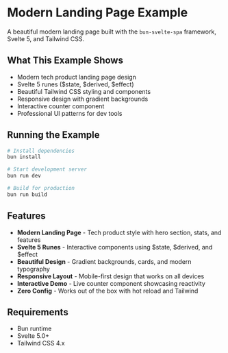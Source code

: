 # Modern Landing Page Example

A beautiful modern landing page built with the `bun-svelte-spa` framework, Svelte 5, and Tailwind CSS.

## What This Example Shows

- Modern tech product landing page design
- Svelte 5 runes ($state, $derived, $effect)
- Beautiful Tailwind CSS styling and components
- Responsive design with gradient backgrounds
- Interactive counter component
- Professional UI patterns for dev tools

## Running the Example

```bash
# Install dependencies
bun install

# Start development server
bun run dev

# Build for production
bun run build
```

## Features

- **Modern Landing Page** - Tech product style with hero section, stats, and features
- **Svelte 5 Runes** - Interactive components using $state, $derived, and $effect
- **Beautiful Design** - Gradient backgrounds, cards, and modern typography
- **Responsive Layout** - Mobile-first design that works on all devices
- **Interactive Demo** - Live counter component showcasing reactivity
- **Zero Config** - Works out of the box with hot reload and Tailwind

## Requirements

- Bun runtime
- Svelte 5.0+
- Tailwind CSS 4.x
